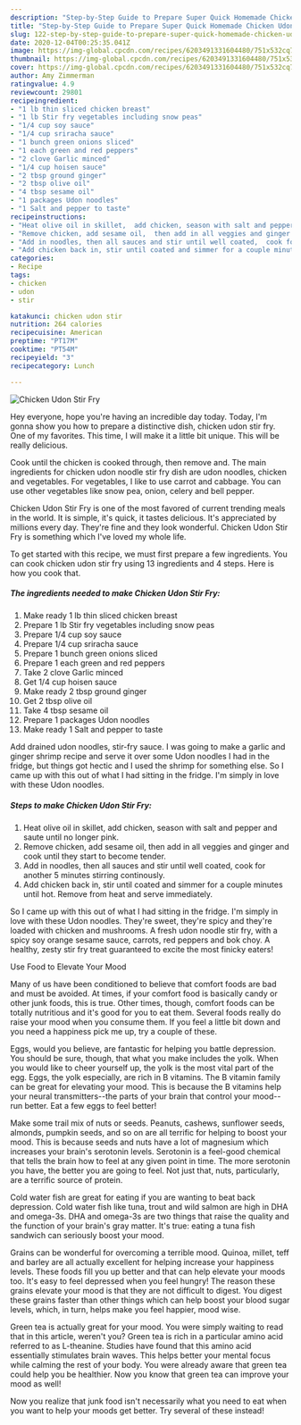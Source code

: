 ```yaml
---
description: "Step-by-Step Guide to Prepare Super Quick Homemade Chicken Udon Stir Fry"
title: "Step-by-Step Guide to Prepare Super Quick Homemade Chicken Udon Stir Fry"
slug: 122-step-by-step-guide-to-prepare-super-quick-homemade-chicken-udon-stir-fry
date: 2020-12-04T00:25:35.041Z
image: https://img-global.cpcdn.com/recipes/6203491331604480/751x532cq70/chicken-udon-stir-fry-recipe-main-photo.jpg
thumbnail: https://img-global.cpcdn.com/recipes/6203491331604480/751x532cq70/chicken-udon-stir-fry-recipe-main-photo.jpg
cover: https://img-global.cpcdn.com/recipes/6203491331604480/751x532cq70/chicken-udon-stir-fry-recipe-main-photo.jpg
author: Amy Zimmerman
ratingvalue: 4.9
reviewcount: 29801
recipeingredient:
- "1 lb thin sliced chicken breast"
- "1 lb Stir fry vegetables including snow peas"
- "1/4 cup soy sauce"
- "1/4 cup sriracha sauce"
- "1 bunch green onions sliced"
- "1 each green and red peppers"
- "2 clove Garlic minced"
- "1/4 cup hoisen sauce"
- "2 tbsp ground ginger"
- "2 tbsp olive oil"
- "4 tbsp sesame oil"
- "1 packages Udon noodles"
- "1 Salt and pepper to taste"
recipeinstructions:
- "Heat olive oil in skillet,  add chicken, season with salt and pepper and saute until no longer pink."
- "Remove chicken, add sesame oil,  then add in all veggies and ginger and cook until they start to become tender."
- "Add in noodles, then all sauces and stir until well coated,  cook for another 5 minutes stirring continously."
- "Add chicken back in, stir until coated and simmer for a couple minutes until hot.  Remove from heat and serve immediately."
categories:
- Recipe
tags:
- chicken
- udon
- stir

katakunci: chicken udon stir 
nutrition: 264 calories
recipecuisine: American
preptime: "PT17M"
cooktime: "PT54M"
recipeyield: "3"
recipecategory: Lunch

---
```



![Chicken Udon Stir Fry](https://img-global.cpcdn.com/recipes/6203491331604480/751x532cq70/chicken-udon-stir-fry-recipe-main-photo.jpg)

Hey everyone, hope you're having an incredible day today. Today, I'm gonna show you how to prepare a distinctive dish, chicken udon stir fry. One of my favorites. This time, I will make it a little bit unique. This will be really delicious.

Cook until the chicken is cooked through, then remove and. The main ingredients for chicken udon noodle stir fry dish are udon noodles, chicken and vegetables. For vegetables, I like to use carrot and cabbage. You can use other vegetables like snow pea, onion, celery and bell pepper.

Chicken Udon Stir Fry is one of the most favored of current trending meals in the world. It is simple, it's quick, it tastes delicious. It's appreciated by millions every day. They're fine and they look wonderful. Chicken Udon Stir Fry is something which I've loved my whole life.


To get started with this recipe, we must first prepare a few ingredients. You can cook chicken udon stir fry using 13 ingredients and 4 steps. Here is how you cook that.

<!--inarticleads1-->

##### The ingredients needed to make Chicken Udon Stir Fry:

1. Make ready 1 lb thin sliced chicken breast
1. Prepare 1 lb Stir fry vegetables including snow peas
1. Prepare 1/4 cup soy sauce
1. Prepare 1/4 cup sriracha sauce
1. Prepare 1 bunch green onions sliced
1. Prepare 1 each green and red peppers
1. Take 2 clove Garlic minced
1. Get 1/4 cup hoisen sauce
1. Make ready 2 tbsp ground ginger
1. Get 2 tbsp olive oil
1. Take 4 tbsp sesame oil
1. Prepare 1 packages Udon noodles
1. Make ready 1 Salt and pepper to taste


Add drained udon noodles, stir-fry sauce. I was going to make a garlic and ginger shrimp recipe and serve it over some Udon noodles I had in the fridge, but things got hectic and I used the shrimp for something else. So I came up with this out of what I had sitting in the fridge. I&#39;m simply in love with these Udon noodles. 

<!--inarticleads2-->

##### Steps to make Chicken Udon Stir Fry:

1. Heat olive oil in skillet,  add chicken, season with salt and pepper and saute until no longer pink.
1. Remove chicken, add sesame oil,  then add in all veggies and ginger and cook until they start to become tender.
1. Add in noodles, then all sauces and stir until well coated,  cook for another 5 minutes stirring continously.
1. Add chicken back in, stir until coated and simmer for a couple minutes until hot.  Remove from heat and serve immediately.


So I came up with this out of what I had sitting in the fridge. I&#39;m simply in love with these Udon noodles. They&#39;re sweet, they&#39;re spicy and they&#39;re loaded with chicken and mushrooms. A fresh udon noodle stir fry, with a spicy soy orange sesame sauce, carrots, red peppers and bok choy. A healthy, zesty stir fry treat guaranteed to excite the most finicky eaters! 

Use Food to Elevate Your Mood


Many of us have been conditioned to believe that comfort foods are bad and must be avoided. At times, if your comfort food is basically candy or other junk foods, this is true. Other times, though, comfort foods can be totally nutritious and it's good for you to eat them. Several foods really do raise your mood when you consume them. If you feel a little bit down and you need a happiness pick me up, try a couple of these.

Eggs, would you believe, are fantastic for helping you battle depression. You should be sure, though, that what you make includes the yolk. When you would like to cheer yourself up, the yolk is the most vital part of the egg. Eggs, the yolk especially, are rich in B vitamins. The B vitamin family can be great for elevating your mood. This is because the B vitamins help your neural transmitters--the parts of your brain that control your mood--run better. Eat a few eggs to feel better!

Make some trail mix of nuts or seeds. Peanuts, cashews, sunflower seeds, almonds, pumpkin seeds, and so on are all terrific for helping to boost your mood. This is because seeds and nuts have a lot of magnesium which increases your brain's serotonin levels. Serotonin is a feel-good chemical that tells the brain how to feel at any given point in time. The more serotonin you have, the better you are going to feel. Not just that, nuts, particularly, are a terrific source of protein.

Cold water fish are great for eating if you are wanting to beat back depression. Cold water fish like tuna, trout and wild salmon are high in DHA and omega-3s. DHA and omega-3s are two things that raise the quality and the function of your brain's gray matter. It's true: eating a tuna fish sandwich can seriously boost your mood. 

Grains can be wonderful for overcoming a terrible mood. Quinoa, millet, teff and barley are all actually excellent for helping increase your happiness levels. These foods fill you up better and that can help elevate your moods too. It's easy to feel depressed when you feel hungry! The reason these grains elevate your mood is that they are not difficult to digest. You digest these grains faster than other things which can help boost your blood sugar levels, which, in turn, helps make you feel happier, mood wise.

Green tea is actually great for your mood. You were simply waiting to read that in this article, weren't you? Green tea is rich in a particular amino acid referred to as L-theanine. Studies have found that this amino acid essentially stimulates brain waves. This helps better your mental focus while calming the rest of your body. You were already aware that green tea could help you be healthier. Now you know that green tea can improve your mood as well!

Now you realize that junk food isn't necessarily what you need to eat when you want to help your moods get better. Try several of these instead!

